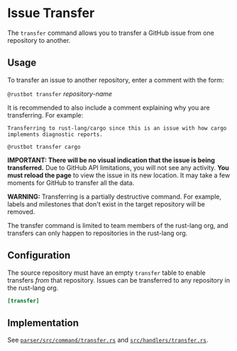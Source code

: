 # Issue Transfer

The `transfer` command allows you to transfer a GitHub issue from one repository to another.

## Usage

To transfer an issue to another repository, enter a comment with the form:

`@rustbot transfer` *repository-name*

It is recommended to also include a comment explaining why you are transferring. For example:

```
Transferring to rust-lang/cargo since this is an issue with how cargo
implements diagnostic reports.

@rustbot transfer cargo
```

**IMPORTANT: There will be no visual indication that the issue is being transferred.** Due to GitHub API limitations, you will not see any activity. **You must reload the page** to view the issue in its new location. It may take a few moments for GitHub to transfer all the data.

**WARNING:** Transferring is a partially destructive command. For example, labels and milestones that don't exist in the target repository will be removed.

The transfer command is limited to team members of the rust-lang org, and transfers can only happen to repositories in the rust-lang org.

## Configuration

The source repository must have an empty `transfer` table to enable transfers *from* that repository. Issues can be transferred to any repository in the rust-lang org.

```toml
[transfer]
```

## Implementation

See [`parser/src/command/transfer.rs`](https://github.com/rust-lang/triagebot/blob/HEAD/parser/src/command/transfer.rs) and [`src/handlers/transfer.rs`](https://github.com/rust-lang/triagebot/blob/HEAD/src/handlers/transfer.rs).
